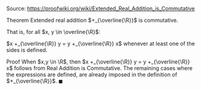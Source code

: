 # 

Source: https://proofwiki.org/wiki/Extended_Real_Addition_is_Commutative

Theorem
Extended real addition $+_{\overline{\R}}$ is commutative.

That is, for all $x, y \in \overline{\R}$:

$x +_{\overline{\R}} y = y +_{\overline{\R}} x$
whenever at least one of the sides is defined.


Proof
When $x,y \in \R$, then $x +_{\overline{\R}} y = y +_{\overline{\R}} x$ follows from Real Addition is Commutative.
The remaining cases where the expressions are defined, are already imposed in the definition of $+_{\overline{\R}}$.
$\blacksquare$





